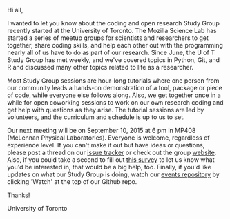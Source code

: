 Hi all,

I wanted to let you know about the coding and open research Study Group recently started at the University of Toronto. The Mozilla Science Lab has started a series of meetup groups for scientists and researchers to get together, share coding skills, and help each other out with the programming nearly all of us have to do as part of our research. Since June, the U of T Study Group has met weekly, and we've covered topics in Python, Git, and R and discussed many other topics related to life as a researcher. 

Most Study Group sessions are hour-long tutorials where one person from our community leads a hands-on demonstration of a tool, package or piece of code, while everyone else follows along. Also, we get together once in a while for open coworking sessions to work on our own research coding and get help with questions as they arise. The tutorial sessions are led by volunteers, and the curriculum and schedule is up to us to set. 

Our next meeting will be <event title> on September 10, 2015 at 6 pm in MP408 (McLennan Physical Laboratories). Everyone is welcome, regardless of experience level. If you can't make it out but have ideas or questions, please post a thread on our [issue tracker](https://github.com/UofTCoders/studyGroup/issues) or check out the group [website](
http://uoftcoders.github.io/studyGroup/). Also, if you could take a second to fill out [this survey](https://docs.google.com/forms/d/1QIRsnaJjpf5sTV_nMC9KEA44Mz21wuASDxttdgTBj44/viewform?usp=send_form) to let us know what you'd be interested in, that would be a big help, too. Finally, if you'd like updates on what our Study Group is doing, watch our [events repository](https://github.com/UofTCoders/Events) by clicking 'Watch' at the top of our Github repo. 

Thanks!

<Name>
<Department>
University of Toronto
<email>